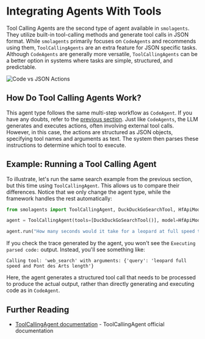 # Integrating Agents With Tools

Tool Calling Agents are the second type of agent available in `smolagents`. They utilize built-in tool-calling methods and generate tool calls in JSON format. While `smolagents` primarily focuses on `CodeAgents` and recommends using them,  `ToolCallingAgents` are an extra feature for JSON specific tasks. Although `CodeAgents` are generally more versatile, `ToolCallingAgents` can be a better option in systems where tasks are simple, structured, and predictable.

![Code vs JSON Actions](https://huggingface.co/datasets/huggingface/documentation-images/resolve/main/transformers/code_vs_json_actions.png)  

## How Do Tool Calling Agents Work?  

This agent type follows the same multi-step workflow as `CodeAgent`. If you have any doubts, refer to the [previous section](./code_agents.md). Just like `CodeAgents`, the LLM generates and executes actions, often involving external tool calls. However, in this case, the actions are structured as JSON objects, specifying tool names and arguments as text. The system then parses these instructions to determine which tool to execute.  

## Example: Running a Tool Calling Agent  

To illustrate, let's run the same search example from the previous section, but this time using `ToolCallingAgent`. This allows us to compare their differences. Notice that we only change the agent type, while the framework handles the rest automatically:  

```python
from smolagents import ToolCallingAgent, DuckDuckGoSearchTool, HfApiModel

agent = ToolCallingAgent(tools=[DuckDuckGoSearchTool()], model=HfApiModel())

agent.run("How many seconds would it take for a leopard at full speed to run through Pont des Arts?")
```

If you check the trace generated by the agent, you won't see the `Executing parsed code:` output. Instead, you'll see something like:  

`Calling tool: 'web_search' with arguments: {'query': 'leopard full speed and Pont des Arts length'}`  

Here, the agent generates a structured tool call that needs to be processed to produce the actual output, rather than directly generating and executing code as in `CodeAgent`.  


## Further Reading

- [ToolCallingAgent documentation](https://huggingface.co/docs/smolagents/v1.8.1/en/reference/agents#smolagents.ToolCallingAgent) - ToolCallingAgent official documentation
